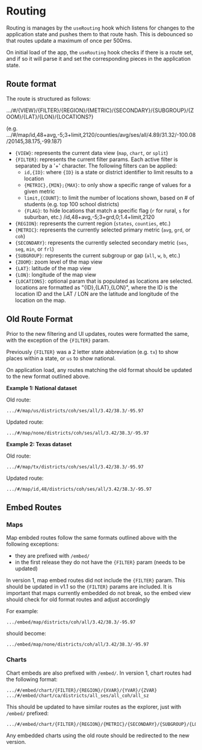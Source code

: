 # Routing

Routing is manages by the `useRouting` hook which listens for changes to the application state and pushes them to that route hash. This is debounced so that routes update a maximum of once per 500ms.

On initial load of the app, the `useRouting` hook checks if there is a route set, and if so it will parse it and set the corresponding pieces in the application state.

## Route format

The route is structured as follows:

.../#/{VIEW}/{FILTER}/{REGION}/{METRIC}/{SECONDARY}/{SUBGROUP}/{ZOOM}/{LAT}/{LON}/{LOCATIONS?}

(e.g. .../#/map/id,48+avg,-5;3+limit,2120/counties/avg/ses/all/4.89/31.32/-100.08/20145,38.175,-99.187)

- `{VIEW}`: represents the current data view (`map`, `chart`, or `split`)
- `{FILTER}`: represents the current filter params. Each active filter is separated by a '+' character. The following filters can be applied:
  - `id,{ID}`: where `{ID}` is a state or district identifier to limit results to a location
  - `{METRIC},{MIN};{MAX}`: to only show a specific range of values for a given metric
  - `limit,{COUNT}`: to limit the number of locations shown, based on # of students (e.g. top 100 school districts)
  - `{FLAG}`: to hide locations that match a specific flag (`r` for rural, `s` for suburban, etc.)
    /id,48+avg,-5;3+grd,0;1.4+limit,2120
- `{REGION}`: represents the current region (`states`, `counties`, etc.)
- `{METRIC}`: represents the currently selected primary metric (`avg`, `grd`, or `coh`)
- `{SECONDARY}`: represents the currently selected secondary metric (`ses`, `seg`, `min`, or `frl`)
- `{SUBGROUP}`: represents the current subgroup or gap (`all`, `w`, `b`, etc.)
- `{ZOOM}`: zoom level of the map view
- `{LAT}`: latitude of the map view
- `{LON}`: longitude of the map view
- `{LOCATIONS}`: optional param that is populated as locations are selected. locations are formatted as "{ID},{LAT},{LON}", where the ID is the location ID and the LAT / LON are the latitude and longitude of the location on the map.

## Old Route Format

Prior to the new filtering and UI updates, routes were formatted the same, with the exception of the `{FILTER}` param.

Previously `{FILTER}` was a 2 letter state abbreviation (e.g. `tx`) to show places within a state, or `us` to show national.

On application load, any routes matching the old format should be updated to the new format outlined above.

**Example 1: National dataset**

Old route:

```
.../#/map/us/districts/coh/ses/all/3.42/38.3/-95.97
```

Updated route:

```
.../#/map/none/districts/coh/ses/all/3.42/38.3/-95.97
```

**Example 2: Texas dataset**

Old route:

```
.../#/map/tx/districts/coh/ses/all/3.42/38.3/-95.97
```

Updated route:

```
.../#/map/id,48/districts/coh/ses/all/3.42/38.3/-95.97
```

## Embed Routes

### Maps

Map embded routes follow the same formats outlined above with the following exceptions:

- they are prefixed with `/embed/`
- in the first release they do not have the `{FILTER}` param (needs to be updated)

In version 1, map embed routes did not include the `{FILTER}` param. This should be updated in v1.1 so the `{FILTER}` params are included. It is important that maps currently embedded do not break, so the embed view should check for old format routes and adjust accordingly

For example:

```
.../embed/map/districts/coh/all/3.42/38.3/-95.97
```

should become:

```
.../embed/map/none/districts/coh/all/3.42/38.3/-95.97
```

### Charts

Chart embeds are also prefixed with `/embed/`. In version 1, chart routes had the following format:

```
.../#/embed/chart/{FILTER}/{REGION}/{XVAR}/{YVAR}/{ZVAR}
.../#/embed/chart/ca/districts/all_ses/all_coh/all_sz
```

This should be updated to have similar routes as the explorer, just with `/embed/` prefixed:

```
.../#/embed/chart/{FILTER}/{REGION}/{METRIC}/{SECONDARY}/{SUBGROUP}/{LOCATIONS}
```

Any embedded charts using the old route should be redirected to the new version.
